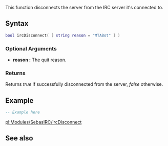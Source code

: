 This function disconnects the server from the IRC server it's connected to.

Syntax
------

``` lua
bool ircDisconnect( [ string reason = "MTABot" ] )
```

### Optional Arguments

-   **reason :** The quit reason.

### Returns

Returns *true* if successfully disconnected from the server, *false* otherwise.

Example
-------

``` lua
-- Example here
```

[pl:Modules/SebasIRC/ircDisconnect](/docs/pl-modules/sebasirc/ircdisconnect.md "wikilink")

See also
--------

